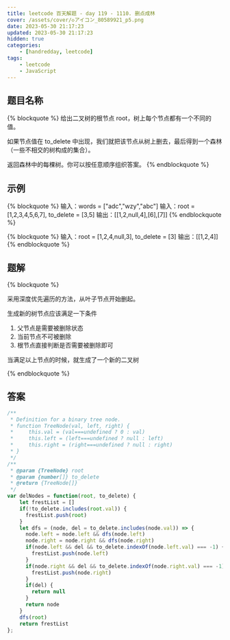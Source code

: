 ```yaml
---
title: leetcode 百天解题 - day 119 - 1110. 删点成林
cover: /assets/cover/◇アイコン_80589921_p5.png
date: 2023-05-30 21:17:23
updated: 2023-05-30 21:17:23
hidden: true
categories:
    - [handredday, leetcode]
tags:
    - leetcode
    - JavaScript
---
```



## 题目名称

{% blockquote %}
给出二叉树的根节点 root，树上每个节点都有一个不同的值。

如果节点值在 to_delete 中出现，我们就把该节点从树上删去，最后得到一个森林（一些不相交的树构成的集合）。

返回森林中的每棵树。你可以按任意顺序组织答案。
{% endblockquote %}

## 示例

{% blockquote %}
输入：words = ["adc","wzy","abc"]
输入：root = [1,2,3,4,5,6,7], to_delete = [3,5]
输出：[[1,2,null,4],[6],[7]]
{% endblockquote %}

{% blockquote %}
输入：root = [1,2,4,null,3], to_delete = [3]
输出：[[1,2,4]]
{% endblockquote %}


## 题解


{% blockquote %}

采用深度优先遍历的方法，从叶子节点开始删起。

生成新的树节点应该满足一下条件

1. 父节点是需要被删除状态
2. 当前节点不可被删除
3. 根节点直接判断是否需要被删除即可

当满足以上节点的时候，就生成了一个新的二叉树

{% endblockquote %}

## 答案

~~~js
/**
 * Definition for a binary tree node.
 * function TreeNode(val, left, right) {
 *     this.val = (val===undefined ? 0 : val)
 *     this.left = (left===undefined ? null : left)
 *     this.right = (right===undefined ? null : right)
 * }
 */
/**
 * @param {TreeNode} root
 * @param {number[]} to_delete
 * @return {TreeNode[]}
 */
var delNodes = function(root, to_delete) {
    let frestList = []
    if(!to_delete.includes(root.val)) {
      frestList.push(root)
    }
    let dfs = (node, del = to_delete.includes(node.val)) => {
      node.left = node.left && dfs(node.left)
      node.right = node.right && dfs(node.right)
      if(node.left && del && to_delete.indexOf(node.left.val) === -1) {
        frestList.push(node.left)
      }
      if(node.right && del && to_delete.indexOf(node.right.val) === -1) {
        frestList.push(node.right)
      }
      if(del) {
        return null
      }
      return node
    }
    dfs(root)
    return frestList
};
~~~
